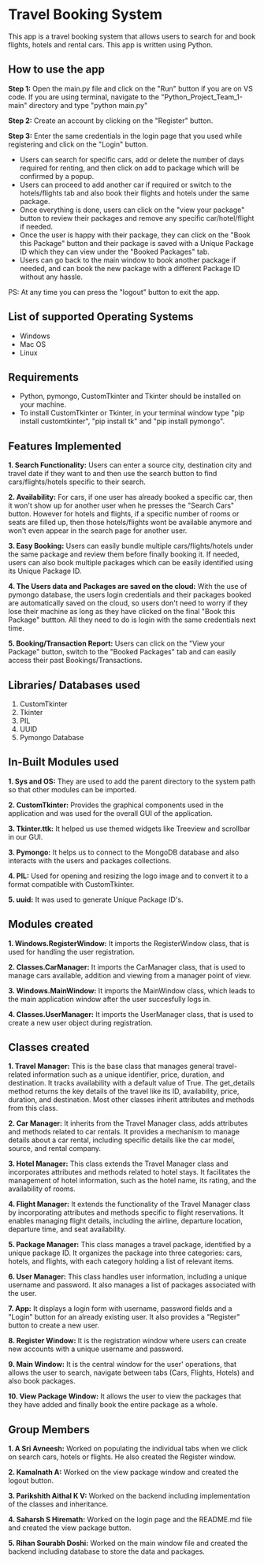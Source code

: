 # Travel Booking System
This app is a travel booking system that allows users to search for and book flights, hotels and rental cars. This app is written using Python.

## How to use the app
**Step 1:** Open the main.py file and click on the "Run" button if you are on VS code. If you are using terminal, navigate to the "Python_Project_Team_1-main" directory and type "python main.py"

**Step 2:** Create an account by clicking on the "Register" button.

**Step 3:** Enter the same credentials in the login page that you used while registering and click on the "Login" button.

* Users can search for specific cars, add or delete the number of days required for renting, and then click on add to package which will be confirmed by a popup. 
* Users can proceed to add another car if required or switch to the hotels/flights tab and also book their flights and hotels under the same package.
* Once everything is done, users can click on the "view your package" button to review their packages and remove any specific car/hotel/flight if needed. 
* Once the user is happy with their package, they can click on the "Book this Package" button and their package is saved with a Unique Package ID which they can view under the "Booked Packages" tab.
* Users can go back to the main window to book another package if needed, and can book the new package with a different Package ID without any hassle.
    
PS: At any time you can press the "logout" button to exit the app.

## List of supported Operating Systems
* Windows
* Mac OS
* Linux

## Requirements
* Python, pymongo, CustomTkinter and Tkinter should be installed on your machine.
* To install CustomTkinter or Tkinter, in your terminal window type "pip install customtkinter", "pip install tk" and "pip install pymongo".

## Features Implemented
**1. Search Functionality:** Users can enter a source city, destination city and travel date if they want to and then use the search button to find cars/flights/hotels specific to their search.

**2. Availability:** For cars, if one user has already booked a specific car, then it won't show up for another user when he presses the "Search Cars" button. However for hotels and flights, if a specific number of rooms or seats are filled up, then those hotels/flights wont be available anymore and won't even appear in the search page for another user.

**3. Easy Booking:** Users can easily bundle multiple cars/flights/hotels under the same package and review them before finally booking it. If needed, users can also book multiple packages which can be easily identified using its Unique Package ID.

**4. The Users data and Packages are saved on the cloud:** With the use of pymongo database, the users login credentials and their packages booked are automatically saved on the cloud, so users don't need to worry if they lose their machine as long as they have clicked on the final "Book this Package" buttton. All they need to do is login with the same credentials next time.

**5. Booking/Transaction Report:** Users can click on the "View your Package" button, switch to the "Booked Packages" tab and can easily access their past Bookings/Transactions.

## Libraries/ Databases used
1. CustomTkinter
2. Tkinter
3. PIL
4. UUID
5. Pymongo Database

## In-Built Modules used
**1. Sys and OS:** They are used to add the parent directory to the system path so that other modules can be imported.

**2. CustomTkinter:** Provides the graphical components used in the application and was used for the overall GUI of the application.

**3. Tkinter.ttk:** It helped us use themed widgets like Treeview and scrollbar in our GUI.

**3. Pymongo:** It helps us to connect to the MongoDB database and also interacts with the users and packages collections.

**4. PIL:** Used for opening and resizing the logo image and to convert it to a format compatible with CustomTkinter.

**5. uuid:** It was used to generate Unique Package ID's.

## Modules created
**1. Windows.RegisterWindow:** It imports the RegisterWindow class, that is used for handling the user registration.

**2. Classes.CarManager:** It imports the CarManager class, that is used to manage cars available, addition and viewing from a manager point of view.

**3. Windows.MainWindow:** It imports the MainWindow class, which leads to the main application window after the user succesfully logs in.

**4. Classes.UserManager:** It imports the UserManager class, that is used to create a new user object during registration.

## Classes created
**1. Travel Manager:** This is the base class that manages general travel-related information such as a unique identifier, price, duration, and destination. It tracks availability with a default value of True. The get_details method returns the key details of the travel like its ID, availability, price, duration, and destination. Most other classes inherit attributes and methods from this class.

**2. Car Manager:** It inherits from the Travel Manager class, adds attributes and methods related to car rentals.  It provides a mechanism to manage details about a car rental, including specific details like the car model, source, and rental company.

**3. Hotel Manager:** This class extends the Travel Manager class and incorporates attributes and methods related to hotel stays. It facilitates the management of hotel information, such as the hotel name, its rating, and the availability of rooms.

**4. Flight Manager:**  It extends the functionality of the Travel Manager class by incorporating attributes and methods specific to flight reservations. It enables managing flight details, including the airline, departure location, departure time, and seat availability.

**5. Package Manager:** This class manages a travel package, identified by a unique package ID. It organizes the package into three categories: cars, hotels, and flights, with each category holding a list of relevant items.

**6. User Manager:** This class handles user information, including a unique username and password. It also manages a list of packages associated with the user.

**7. App:** It displays a login form with username, password fields and a "Login" button for an already existing user. It also provides a "Register" button to create a new user.

**8. Register Window:** It is the registration window where users can create new accounts with a unique username and password.

**9. Main Window:** It is the central window for the user' operations, that allows the user to search, navigate between tabs (Cars, Flights, Hotels) and also book packages.

**10. View Package Window:** It allows the user to view the packages that they have added and finally book the entire package as a whole.

## Group Members
**1. A Sri Avneesh:** Worked on populating the individual tabs when we click on search cars, hotels or flights. He also created the Register window.

**2. Kamalnath A:** Worked on the view package window and created the logout button.

**3. Parikshith Aithal K V:** Worked on the backend including implementation of the classes and inheritance.

**4. Saharsh S Hiremath:** Worked on the login page and the README.md file and created the view package button.

**5. Rihan Sourabh Doshi:** Worked on the main window file and created the backend including database to store the data and packages.
